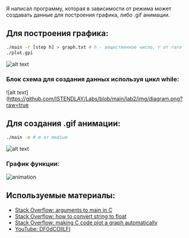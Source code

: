 Я написал программу, которая в зависимости от режима может создавать данные для построения графика, либо .gif анимации.

## Для построения графика:
```bash
./main -r [step h] > graph.txt # h - вещественное число, r от rare
./plot.gpi
```
![alt text](https://github.com/ISTENDLAY/Labs/blob/main/lab2/img/изображение.png?raw=true)

### Блок схема для создания данных используя цикл while:
![alt text](https://github.com/ISTENDLAY/Labs/blob/main/lab2/img/diagram.png?raw=true

## Для создания .gif анимации:
```bash
./main -m # m от medium
```
![alt text](https://github.com/ISTENDLAY/Labs/blob/main/lab2/img/Screenshot_20241021_110455.png?raw=true)

### График функции:
![animation](https://github.com/ISTENDLAY/Labs/blob/main/lab2/img/plot.gif?raw=true)

## Используемые материалы:
- [Stack Overflow: arguments to main in C](https://stackoverflow.com/questions/4176326/arguments-to-main-in-c)
- [Stack Overflow: how to convert string to float](https://stackoverflow.com/questions/7951019/how-to-convert-string-to-float)
- [Stack Overflow: making C code plot a graph automatically](https://stackoverflow.com/questions/3521209/making-c-code-plot-a-graph-automatically)
- [YouTube: DF0dCOllLFI](https://www.youtube.com/watch?v=DF0dCOllLFI)

